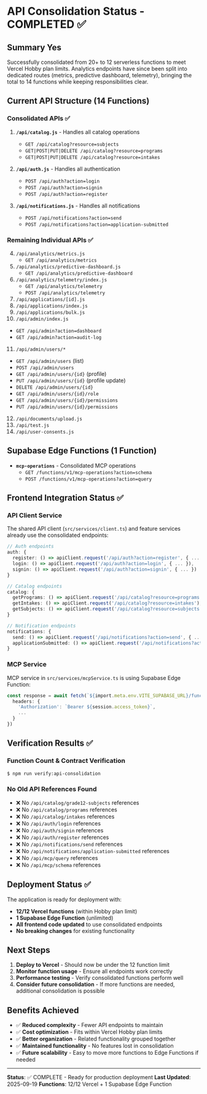 # API Consolidation Status - COMPLETED ✅

## Summary Yes
Successfully consolidated from 20+ to 12 serverless functions to meet Vercel Hobby plan limits. Analytics endpoints have since been split into dedicated routes (metrics, predictive dashboard, telemetry), bringing the total to 14 functions while keeping responsibilities clear.

## Current API Structure (14 Functions)

### Consolidated APIs ✅
1. **`/api/catalog.js`** - Handles all catalog operations
   - `GET /api/catalog?resource=subjects`
   - `GET|POST|PUT|DELETE /api/catalog?resource=programs`
   - `GET|POST|PUT|DELETE /api/catalog?resource=intakes`

2. **`/api/auth.js`** - Handles all authentication
   - `POST /api/auth?action=login`
   - `POST /api/auth?action=signin`
   - `POST /api/auth?action=register`

3. **`/api/notifications.js`** - Handles all notifications
   - `POST /api/notifications?action=send`
   - `POST /api/notifications?action=application-submitted`

### Remaining Individual APIs ✅
4. `/api/analytics/metrics.js`
   - `GET /api/analytics/metrics`
5. `/api/analytics/predictive-dashboard.js`
   - `GET /api/analytics/predictive-dashboard`
6. `/api/analytics/telemetry/index.js`
   - `GET /api/analytics/telemetry`
   - `POST /api/analytics/telemetry`
7. `/api/applications/[id].js`
8. `/api/applications/index.js`
9. `/api/applications/bulk.js`
10. `/api/admin/index.js`
   - `GET /api/admin?action=dashboard`
   - `GET /api/admin?action=audit-log`
11. `/api/admin/users/*`
   - `GET /api/admin/users` (list)
   - `POST /api/admin/users`
   - `GET /api/admin/users/{id}` (profile)
   - `PUT /api/admin/users/{id}` (profile update)
   - `DELETE /api/admin/users/{id}`
   - `GET /api/admin/users/{id}/role`
   - `GET /api/admin/users/{id}/permissions`
   - `PUT /api/admin/users/{id}/permissions`
12. `/api/documents/upload.js`
13. `/api/test.js`
14. `/api/user-consents.js`

## Supabase Edge Functions (1 Function)
- **`mcp-operations`** - Consolidated MCP operations
  - `GET /functions/v1/mcp-operations?action=schema`
  - `POST /functions/v1/mcp-operations?action=query`

## Frontend Integration Status ✅

### API Client Service
The shared API client (`src/services/client.ts`) and feature services already use the consolidated endpoints:

```typescript
// Auth endpoints
auth: {
  register: () => apiClient.request('/api/auth?action=register', { ... }),
  login: () => apiClient.request('/api/auth?action=login', { ... }),
  signin: () => apiClient.request('/api/auth?action=signin', { ... })
}

// Catalog endpoints
catalog: {
  getPrograms: () => apiClient.request('/api/catalog?resource=programs'),
  getIntakes: () => apiClient.request('/api/catalog?resource=intakes'),
  getSubjects: () => apiClient.request('/api/catalog?resource=subjects')
}

// Notification endpoints
notifications: {
  send: () => apiClient.request('/api/notifications?action=send', { ... }),
  applicationSubmitted: () => apiClient.request('/api/notifications?action=application-submitted', { ... })
}
```

### MCP Service
MCP service in `src/services/mcpService.ts` is using Supabase Edge Function:

```typescript
const response = await fetch(`${import.meta.env.VITE_SUPABASE_URL}/functions/v1/mcp-operations?action=${action}`, {
  headers: {
    'Authorization': `Bearer ${session.access_token}`,
    ...
  }
})
```

## Verification Results ✅

### Function Count & Contract Verification
```bash
$ npm run verify:api-consolidation
```

### No Old API References Found
- ❌ No `/api/catalog/grade12-subjects` references
- ❌ No `/api/catalog/programs` references  
- ❌ No `/api/catalog/intakes` references
- ❌ No `/api/auth/login` references
- ❌ No `/api/auth/signin` references
- ❌ No `/api/auth/register` references
- ❌ No `/api/notifications/send` references
- ❌ No `/api/notifications/application-submitted` references
- ❌ No `/api/mcp/query` references
- ❌ No `/api/mcp/schema` references

## Deployment Status ✅

The application is ready for deployment with:
- **12/12 Vercel functions** (within Hobby plan limit)
- **1 Supabase Edge Function** (unlimited)
- **All frontend code updated** to use consolidated endpoints
- **No breaking changes** for existing functionality

## Next Steps

1. **Deploy to Vercel** - Should now be under the 12 function limit
2. **Monitor function usage** - Ensure all endpoints work correctly
3. **Performance testing** - Verify consolidated functions perform well
4. **Consider future consolidation** - If more functions are needed, additional consolidation is possible

## Benefits Achieved

- ✅ **Reduced complexity** - Fewer API endpoints to maintain
- ✅ **Cost optimization** - Fits within Vercel Hobby plan limits
- ✅ **Better organization** - Related functionality grouped together
- ✅ **Maintained functionality** - No features lost in consolidation
- ✅ **Future scalability** - Easy to move more functions to Edge Functions if needed

---

**Status**: ✅ COMPLETE - Ready for production deployment
**Last Updated**: 2025-09-19
**Functions**: 12/12 Vercel + 1 Supabase Edge Function
